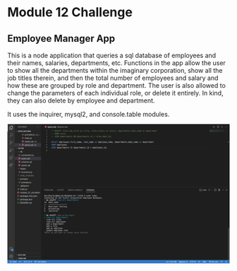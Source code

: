 # Module 12 Challenge

## Employee Manager App

This is a node application that queries a sql database of employees and their 
names, salaries, departments, etc. Functions in the app allow the user 
to show all the departments within the imaginary corporation, show all the job
titles therein, and then the total number of employees and salary and how these 
are grouped by role and department. The user is also allowed to change the 
parameters of each individual role, or delete it entirely. In kind, they can 
also delete by employee and department. 

It uses the inquirer, mysql2, and console.table modules.

![module 12 screenshot](module12_screen.png)